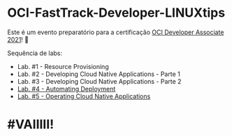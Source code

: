 # OCI-FastTrack-Developer-LINUXtips
Este é um evento preparatório para a certificação [OCI Developer Associate 2021](https://mylearn.oracle.com/learning-path/become-an-oci-developer-associate/35644/102197)! 🚀

Sequência de labs:

- Lab. #1 - Resource Provisioning
- Lab. #2 - Developing Cloud Native Applications - Parte 1
- Lab. #3 - Developing Cloud Native Applications - Parte 2
- [Lab. #4 - Automating Deployment](/Lab.%20%234%20-%20Automating%20Deployment)
- [Lab. #5 - Operating Cloud Native Applications](/Lab.%20%235%20-%20Operating%20Cloud%20Native%20Applications)

# #VAIIIII!
